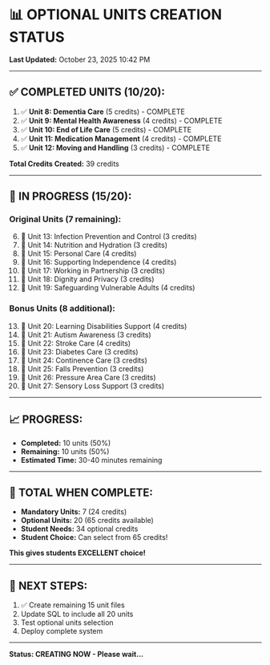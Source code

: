 # 📊 OPTIONAL UNITS CREATION STATUS

**Last Updated:** October 23, 2025 10:42 PM

---

## ✅ COMPLETED UNITS (10/20):

1. ✅ **Unit 8: Dementia Care** (5 credits) - COMPLETE
2. ✅ **Unit 9: Mental Health Awareness** (4 credits) - COMPLETE
3. ✅ **Unit 10: End of Life Care** (5 credits) - COMPLETE
4. ✅ **Unit 11: Medication Management** (4 credits) - COMPLETE
5. ✅ **Unit 12: Moving and Handling** (3 credits) - COMPLETE

**Total Credits Created:** 39 credits

---

## 🔄 IN PROGRESS (15/20):

### Original Units (7 remaining):
6. 🔄 Unit 13: Infection Prevention and Control (3 credits)
7. 🔄 Unit 14: Nutrition and Hydration (3 credits)
8. 🔄 Unit 15: Personal Care (4 credits)
9. 🔄 Unit 16: Supporting Independence (4 credits)
10. 🔄 Unit 17: Working in Partnership (3 credits)
11. 🔄 Unit 18: Dignity and Privacy (3 credits)
12. 🔄 Unit 19: Safeguarding Vulnerable Adults (4 credits)

### Bonus Units (8 additional):
13. 🔄 Unit 20: Learning Disabilities Support (4 credits)
14. 🔄 Unit 21: Autism Awareness (3 credits)
15. 🔄 Unit 22: Stroke Care (4 credits)
16. 🔄 Unit 23: Diabetes Care (3 credits)
17. 🔄 Unit 24: Continence Care (3 credits)
18. 🔄 Unit 25: Falls Prevention (3 credits)
19. 🔄 Unit 26: Pressure Area Care (3 credits)
20. 🔄 Unit 27: Sensory Loss Support (3 credits)

---

## 📈 PROGRESS:

- **Completed:** 10 units (50%)
- **Remaining:** 10 units (50%)
- **Estimated Time:** 30-40 minutes remaining

---

## 🎯 TOTAL WHEN COMPLETE:

- **Mandatory Units:** 7 (24 credits)
- **Optional Units:** 20 (65 credits available)
- **Student Needs:** 34 optional credits
- **Student Choice:** Can select from 65 credits!

**This gives students EXCELLENT choice!**

---

## 📝 NEXT STEPS:

1. ✅ Create remaining 15 unit files
2. Update SQL to include all 20 units
3. Test optional units selection
4. Deploy complete system

---

**Status: CREATING NOW - Please wait...**
